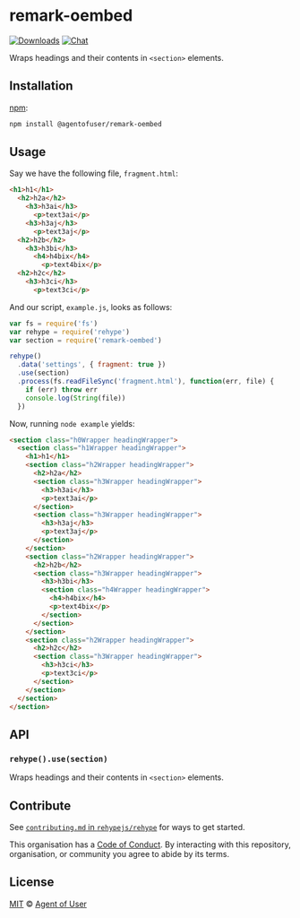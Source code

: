 # remark-oembed

[![Downloads][downloads-badge]][downloads] [![Chat][chat-badge]][chat]

Wraps headings and their contents in `<section>` elements.

## Installation

[npm][]:

```bash
npm install @agentofuser/remark-oembed
```

## Usage

Say we have the following file, `fragment.html`:

<!-- prettier-ignore -->
```html
<h1>h1</h1>
  <h2>h2a</h2>
    <h3>h3ai</h3>
      <p>text3ai</p>
    <h3>h3aj</h3>
      <p>text3aj</p>
  <h2>h2b</h2>
    <h3>h3bi</h3>
      <h4>h4bix</h4>
        <p>text4bix</p>
  <h2>h2c</h2>
    <h3>h3ci</h3>
      <p>text3ci</p>
```

And our script, `example.js`, looks as follows:

```javascript
var fs = require('fs')
var rehype = require('rehype')
var section = require('remark-oembed')

rehype()
  .data('settings', { fragment: true })
  .use(section)
  .process(fs.readFileSync('fragment.html'), function(err, file) {
    if (err) throw err
    console.log(String(file))
  })
```

Now, running `node example` yields:

<!-- prettier-ignore -->
```html
<section class="h0Wrapper headingWrapper">
  <section class="h1Wrapper headingWrapper">
    <h1>h1</h1>
    <section class="h2Wrapper headingWrapper">
      <h2>h2a</h2>
      <section class="h3Wrapper headingWrapper">
        <h3>h3ai</h3>
        <p>text3ai</p>
      </section>
      <section class="h3Wrapper headingWrapper">
        <h3>h3aj</h3>
        <p>text3aj</p>
      </section>
    </section>
    <section class="h2Wrapper headingWrapper">
      <h2>h2b</h2>
      <section class="h3Wrapper headingWrapper">
        <h3>h3bi</h3>
        <section class="h4Wrapper headingWrapper">
          <h4>h4bix</h4>
          <p>text4bix</p>
        </section>
      </section>
    </section>
    <section class="h2Wrapper headingWrapper">
      <h2>h2c</h2>
      <section class="h3Wrapper headingWrapper">
        <h3>h3ci</h3>
        <p>text3ci</p>
      </section>
    </section>
  </section>
</section>
```

## API

### `rehype().use(section)`

Wraps headings and their contents in `<section>` elements.

## Contribute

See [`contributing.md` in `rehypejs/rehype`][contribute] for ways to get
started.

This organisation has a [Code of Conduct][coc]. By interacting with this
repository, organisation, or community you agree to abide by its terms.

## License

[MIT][license] © [Agent of User][author]

<!-- Definitions -->

[build-badge]: https://img.shields.io/travis/agentofuser/remark-oembed.svg
[build]: https://travis-ci.org/agentofuser/remark-oembed
[downloads-badge]: https://img.shields.io/npm/dm/remark-oembed.svg
[downloads]: https://www.npmjs.com/package/@agentofuser/remark-oembed
[chat-badge]:
  https://img.shields.io/badge/join%20the%20community-on%20spectrum-7b16ff.svg
[chat]: https://spectrum.chat/unified/rehype
[npm]: https://docs.npmjs.com/cli/install
[license]: license
[author]: https://agentofuser.com
[rehype]: https://github.com/rehypejs/rehype
[contribute]: https://github.com/rehypejs/rehype/blob/master/contributing.md
[coc]: https://github.com/rehypejs/rehype/blob/master/code-of-conduct.md
